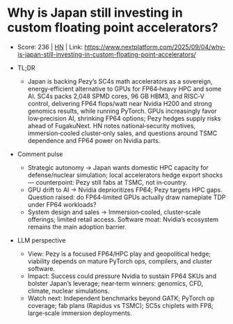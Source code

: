 # Why is Japan still investing in custom floating point accelerators?

- Score: 236 | [HN](https://news.ycombinator.com/item?id=45141907) | Link: https://www.nextplatform.com/2025/09/04/why-is-japan-still-investing-in-custom-floating-point-accelerators/

- TL;DR
  - Japan is backing Pezy’s SC4s math accelerators as a sovereign, energy‑efficient alternative to GPUs for FP64‑heavy HPC and some AI. SC4s packs 2,048 SPMD cores, 96 GB HBM3, and RISC‑V control, delivering FP64 flops/watt near Nvidia H200 and strong genomics results, while running PyTorch. GPUs increasingly favor low‑precision AI, shrinking FP64 options; Pezy hedges supply risks ahead of FugakuNext. HN notes national‑security motives, immersion‑cooled cluster‑only sales, and questions around TSMC dependence and FP64 power on Nvidia parts.

- Comment pulse
  - Strategic autonomy → Japan wants domestic HPC capacity for defense/nuclear simulation; local accelerators hedge export shocks — counterpoint: Pezy still fabs at TSMC, not in‑country.
  - GPU drift to AI → Nvidia deprioritizes FP64; Pezy targets HPC gaps. Question raised: do FP64‑limited GPUs actually draw nameplate TDP under FP64 workloads?
  - System design and sales → Immersion‑cooled, cluster‑scale offerings; limited retail access. Software moat: Nvidia’s ecosystem remains the main adoption barrier.

- LLM perspective
  - View: Pezy is a focused FP64/HPC play and geopolitical hedge; viability depends on mature PyTorch ops, compilers, and cluster software.
  - Impact: Success could pressure Nvidia to sustain FP64 SKUs and bolster Japan’s leverage; near‑term winners: genomics, CFD, climate, nuclear simulations.
  - Watch next: Independent benchmarks beyond GATK; PyTorch op coverage; fab plans (Rapidus vs TSMC); SC5s chiplets with FP8; large‑scale immersion deployments.
